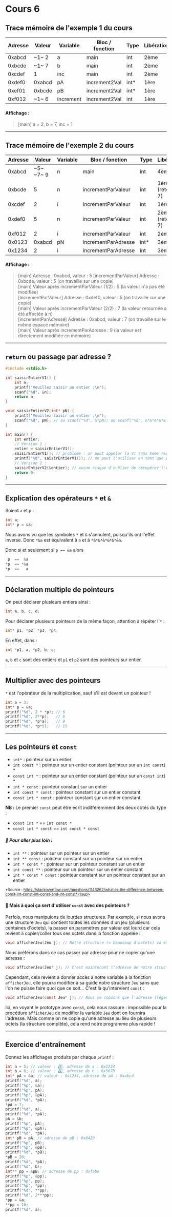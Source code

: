 # Cours 6 
## Trace mémoire de l'exemple 1 du cours

| Adresse    | Valeur    | Variable   | Bloc / fonction | Type    | Libération     |
|------------|-----------|------------|-----------------|---------|----------------|
| 0xabcd     | ~1~ 2     | a          | main            | int     | 2ème           |
| 0xbcde     | ~1~ 7     | b          | main            | int     | 2ème           |
| 0xcdef     | 1         | inc        | main            | int     | 2ème           |
| 0xdef0     | 0xabcd    | pA         | increment2Val   | int*    | 1ère           |
| 0xef01     | 0xbcde    | pB         | increment2Val   | int*    | 1ère           |
| 0xf012     | ~1~ 6     | increment  | increment2Val   | int     | 1ère           |

#### Affichage :

> [main] a = 2, b = 7, inc = 1

---

## Trace mémoire de l'exemple 2 du cours

| Adresse    | Valeur    | Variable   | Bloc / fonction        | Type    | Libération        |
|------------|-----------|------------|------------------------|---------|-------------------|
| 0xabcd     | ~5~ ~7~ 9 | n          | main                   | int     | 4ème              |
| 0xbcde     | 5         | n          | incrementParValeur     | int     | 1ère (retourne 7) |
| 0xcdef     | 2         | i          | incrementParValeur     | int     | 1ère              |
| 0xdef0     | 5         | n          | incrementParValeur     | int     | 2ème (retourne 7) |
| 0xf012     | 2         | i          | incrementParValeur     | int     | 2ème              |
| 0x0123     | 0xabcd    | pN         | incrementParAdresse    | int*    | 3ème              |
| 0x1234     | 2         | i          | incrementParAdresse    | int     | 3ème              |

#### Affichage :

> [main] Adresse : 0xabcd, valeur : 5
> [incrementParValeur] Adresse : 0xbcde, valeur : 5 (on travaille sur une copie)<br>
> [main] Valeur après incrementParValeur (1/2) : 5 (la valeur n'a pas été modifiée)<br>
> [incrementParValeur] Adresse : 0xdef0, valeur : 5 (on travaille sur une copie)<br>
> [main] Valeur après incrementParValeur (2/2) : 7 (la valeur retournée a été affectée à n)<br>
> [incrementParAdresse] Adresse : 0xabcd, valeur : 7 (on travaille sur le même espace mémoire)<br>
> [main] Valeur après incrementParAdresse : 9 (la valeur est directement modifiée en mémoire)

---

## `return` ou passage par adresse ?

```C
#include <stdio.h>

int saisirEntierV1() {
    int n;
    printf("Veuillez saisir un entier :\n");
    scanf("%d", &n);
    return n;
}

void saisirEntierV2(int* pN) {
    printf("Veuillez saisir un entier :\n");
    scanf("%d", pN); // ou scanf("%d", &*pN); ou scanf("%d", &*&*&*&*&*&*&*pN); (& et * s'annulent)
}

int main() {
    int entier;
    // Version 1 :
    entier = saisirEntierV1();
    saisirEntierV1(); // problème : on peut appeler la V1 sans même récupérer la valeur retournée. INUTILE.
    printf("%d", saisirEntierV1()); // on peut l'utiliser en tant que paramètre de fonction
    // Version 2 :
    saisirEntierV2(&entier); // aucun risque d'oublier de récupérer l'entier
    return 0;
}
```

---

## Explication des opérateurs `*` et `&`

Soient `a` et `p` :
```C
int a;
int* p = &a;
```

Nous avons vu que les symboles `*` et `&` s'annulent, puisqu'ils ont l'effet inverse.
Donc `*&a` est équivalent à `a` et à `*&*&*&*&*&*&a`.

Donc si et seulement si `p == &a` alors
```C
 p  ==  &a
*p  == *&a
*p  ==   a
```

---

## Déclaration multiple de pointeurs

On peut déclarer plusieurs entiers ainsi :

```C
int a, b, c, d;
```

Pour déclarer plusieurs pointeurs de la même façon, attention à répéter l'`*` :
```C
int* p1, *p2, *p3, *p4;
```

En effet, dans :
```C
int *p1, a, *p2, b, c;
```
`a`, `b` et `c` sont des entiers et `p1` et `p2` sont des pointeurs sur entier.  

---

## Multiplier avec des pointeurs

`*` est l'opérateur de la multiplication, sauf s'il est devant un pointeur !

```C
int a = 3;
int* p = &a;
printf("%d", 2 * *p); // 6
printf("%d", 2**p);   // 6
printf("%d", *p*a);   // 9
printf("%d", *p*5);   // 15
```

---

## Les pointeurs et `const`

- `int*` : pointeur sur un entier
- `int const *` : pointeur sur un entier constant (pointeur sur un `int const`) \*
- `const int *` : pointeur sur un entier constant (pointeur sur un `const int`) \*
- `int * const` : pointeur constant sur un entier
- `int const * const` : pointeur constant sur un entier constant
- `const int * const` : pointeur constant sur un entier constant

**NB :** Le premier `const` peut être écrit indifféremment des deux côtés du type :
- `const int *` == `int const *`
- `const int * const` == `int const * const`

##### 🤯 Pour aller plus loin :

- `int **` : pointeur sur un pointeur sur un entier
- `int ** const` : pointeur constant sur un pointeur sur un entier
- `int * const *` : pointeur sur un pointeur constant sur un entier
- `int const **` : pointeur sur un pointeur sur un entier constant
- `int * const * const` : pointeur constant sur un pointeur constant sur un entier

<sup>*Source : https://stackoverflow.com/questions/1143262/what-is-the-difference-between-const-int-const-int-const-and-int-const*</sup>

#### 🤔 Mais à quoi ça sert d'utiliser `const` avec des pointeurs ?

Parfois, nous manipulons de lourdes structures. Par exemple, si nous avons une structure `Jeu` qui contient toutes les données d'un jeu (plusieurs centaines d'octets), la passer en paramètres par valeur est lourd car cela revient à copier/coller tous ses octets dans la fonction appelée :
```C
void afficherJeu(Jeu j); // Notre structure (= beaucoup d'octets) va être copiée dans j au moment de l'appel
```

Nous préférons dans ce cas passer par adresse pour ne copier qu'une adresse :
```C
void afficherJeu(Jeu* j); // C'est maintenant l'adresse de notre structure va être copiée dans j au moment de l'appel (beaucoup moins lourd)
```

Cependant, cela revient à donner accès à notre variable à la fonction `afficherJeu`, elle pourra modifier à sa guide notre structure `Jeu` sans que l'on ne puisse faire quoi que ce soit... C'est là qu'intervient `const` :
```C
void afficherJeu(const Jeu* j); // Nous ne copions que l'adresse (léger) de notre structure, il s'agit donc d'un passage par adresse, mais la fonction ne pourra pas modifier notre structure Jeu grâce au const !
```

Ici, en voyant le prototype avec `const`, cela nous rassure : impossible pour la procédure `afficherJeu` de modifier la variable `Jeu` dont on fournira l'adresse. Mais comme on ne copie qu'une adresse au lieu de plusieurs octets (la structure complète), cela rend notre programme plus rapide !

--- 

## Exercice d'entraînement

Donnez les affichages produits par chaque `printf` :

```C
int a = 5; // valeur : 5️⃣, adresse de a : 0x1234
int b = 6; // valeur : 6️⃣, adresse de b : 0x5678
int* pA = &a; // valeur : 0x1234, adresse de pA : 0xabcd
printf("%d", a);
printf("%p", &a);
printf("%p", pA);
printf("%p", &pA);
printf("%d", *pA);
*pA = 7;
printf("%d", a);
printf("%d", *pA);
pA = &b;
printf("%p", pA);
printf("%p", &pA);
printf("%d", *pA);
int* pB = pA; // adresse de pB : 0x6420
printf("%p", pB);
printf("%p", &pB);
printf("%d", *pB);
*pB = 20;
printf("%d", *pA);
printf("%d", b);
int** pp = &pB; // adresse de pp : 0xfabe
printf("%p", &pp);
printf("%p", pp);
printf("%p", *pp);
printf("%d", **pp);
printf("%d", 2***pp);
*pp = &a;
**pp = 10;
printf("%d", a);
```

